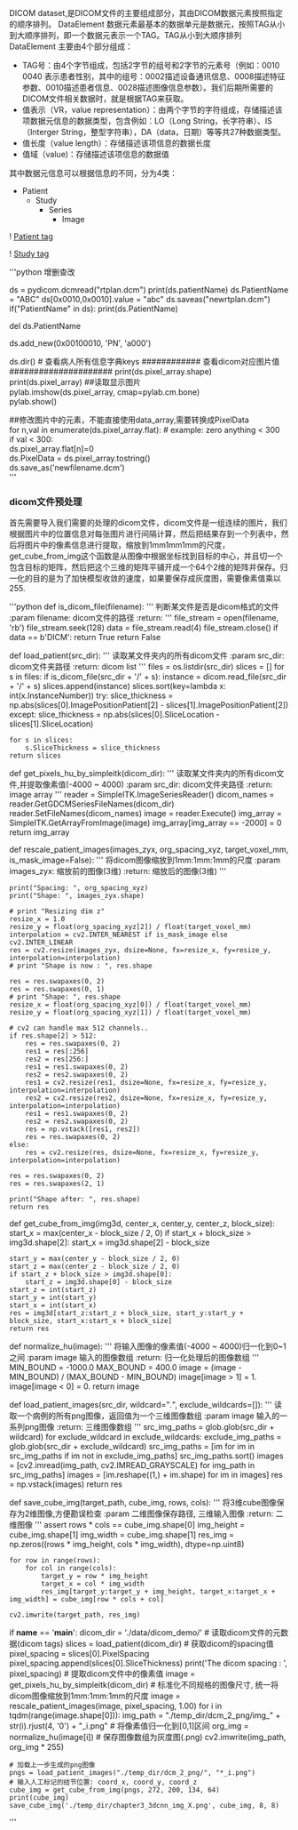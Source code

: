 DICOM dataset,是DICOM文件的主要组成部分，其由DICOM数据元素按照指定的顺序排列。 
DataElement 数据元素最基本的数据单元是数据元，按照TAG从小到大顺序排列，即一个数据元表示一个TAG。TAG从小到大顺序排列
DataElement 主要由4个部分组成：
 - TAG号：由4个字节组成，包括2字节的组号和2字节的元素号（例如：0010 0040 表示患者性别，其中的组号：0002描述设备通讯信息、0008描述特征参数、0010描述患者信息、0028描述图像信息参数）。我们后期所需要的DICOM文件相关数据时，就是根据TAG来获取。
 - 值表示（VR，value representation）：由两个字节的字符组成，存储描述该项数据元信息的数据类型，包含例如：LO（Long String，长字符串）、IS（Interger String，整型字符串），DA（data，日期）等等共27种数据类型。
 - 值长度（value length）：存储描述该项信息的数据长度
 - 值域（value)：存储描述该项信息的数据值

 其中数据元信息可以根据信息的不同，分为4类：
 - Patient
    - Study
      - Series
        - Image

! [Patient tag](https://img-blog.csdnimg.cn/20200702220449443.png?x-oss-process=image/watermark,type_ZmFuZ3poZW5naGVpdGk,shadow_10,text_aHR0cHM6Ly9ibG9nLmNzZG4ubmV0L3FxXzM4MzMwMTQ4,size_16,color_FFFFFF,t_70)

! [Study tag](https://img-blog.csdnimg.cn/20200702220506227.png?x-oss-process=image/watermark,type_ZmFuZ3poZW5naGVpdGk,shadow_10,text_aHR0cHM6Ly9ibG9nLmNzZG4ubmV0L3FxXzM4MzMwMTQ4,size_16,color_FFFFFF,t_70)


'''python
增删查改

ds = pydicom.dcmread("rtplan.dcm")
print(ds.patientName)
ds.PatientName = "ABC"
ds[0x0010,0x0010].value = "abc"
ds.saveas("newrtplan.dcm")
if("PatientName" in ds):
  print(ds.PatientName)

del ds.PatientName

ds.add_new(0x00100010, 'PN', 'a000')


ds.dir()  # 查看病人所有信息字典keys
############ 查看dicom对应图片值 #####################
print(ds.pixel_array.shape)  
print(ds.pixel_array)
##读取显示图片  
pylab.imshow(ds.pixel_array, cmap=pylab.cm.bone)  
pylab.show()  

##修改图片中的元素，不能直接使用data_array,需要转换成PixelData  
for n,val in enumerate(ds.pixel_array.flat): # example: zero anything < 300  
    if val < 300:  
        ds.pixel_array.flat[n]=0  
ds.PixelData = ds.pixel_array.tostring()  
ds.save_as('newfilename.dcm')  
'''

### dicom文件预处理
首先需要导入我们需要的处理的dicom文件，dicom文件是一组连续的图片，我们根据图片中的位置信息对每张图片进行间隔计算，然后把结果存到一个列表中，然后将图片中的像素信息进行提取，缩放到1mm1mm1mm的尺度，get_cube_from_img这个函数是从图像中根据坐标找到目标的中心，并且切一个包含目标的矩阵，然后把这个三维的矩阵平铺开成一个64个2维的矩阵并保存。归一化的目的是为了加快模型收敛的速度，如果要保存成灰度图，需要像素值乘以255.

'''python
def is_dicom_file(filename):
    '''
       判断某文件是否是dicom格式的文件
    :param filename: dicom文件的路径
    :return:
    '''
    file_stream = open(filename, 'rb')
    file_stream.seek(128)
    data = file_stream.read(4)
    file_stream.close()
    if data == b'DICM':
        return True
    return False


def load_patient(src_dir):
    '''
        读取某文件夹内的所有dicom文件
    :param src_dir: dicom文件夹路径
    :return: dicom list
    '''
    files = os.listdir(src_dir)
    slices = []
    for s in files:
        if is_dicom_file(src_dir + '/' + s):
            instance = dicom.read_file(src_dir + '/' + s)
            slices.append(instance)
    slices.sort(key=lambda x: int(x.InstanceNumber))
    try:
        slice_thickness = np.abs(slices[0].ImagePositionPatient[2] - slices[1].ImagePositionPatient[2])
    except:
        slice_thickness = np.abs(slices[0].SliceLocation - slices[1].SliceLocation)

    for s in slices:
        s.SliceThickness = slice_thickness
    return slices


def get_pixels_hu_by_simpleitk(dicom_dir):
    '''
        读取某文件夹内的所有dicom文件,并提取像素值(-4000 ~ 4000)
    :param src_dir: dicom文件夹路径
    :return: image array
    '''
    reader = SimpleITK.ImageSeriesReader()
    dicom_names = reader.GetGDCMSeriesFileNames(dicom_dir)
    reader.SetFileNames(dicom_names)
    image = reader.Execute()
    img_array = SimpleITK.GetArrayFromImage(image)
    img_array[img_array == -2000] = 0
    return img_array


def rescale_patient_images(images_zyx, org_spacing_xyz, target_voxel_mm, is_mask_image=False):
    '''
        将dicom图像缩放到1mm:1mm:1mm的尺度
        :param images_zyx: 缩放前的图像(3维)
        :return: 缩放后的图像(3维)
    '''

    print("Spacing: ", org_spacing_xyz)
    print("Shape: ", images_zyx.shape)

    # print "Resizing dim z"
    resize_x = 1.0
    resize_y = float(org_spacing_xyz[2]) / float(target_voxel_mm)
    interpolation = cv2.INTER_NEAREST if is_mask_image else cv2.INTER_LINEAR
    res = cv2.resize(images_zyx, dsize=None, fx=resize_x, fy=resize_y, interpolation=interpolation)
    # print "Shape is now : ", res.shape

    res = res.swapaxes(0, 2)
    res = res.swapaxes(0, 1)
    # print "Shape: ", res.shape
    resize_x = float(org_spacing_xyz[0]) / float(target_voxel_mm)
    resize_y = float(org_spacing_xyz[1]) / float(target_voxel_mm)

    # cv2 can handle max 512 channels..
    if res.shape[2] > 512:
        res = res.swapaxes(0, 2)
        res1 = res[:256]
        res2 = res[256:]
        res1 = res1.swapaxes(0, 2)
        res2 = res2.swapaxes(0, 2)
        res1 = cv2.resize(res1, dsize=None, fx=resize_x, fy=resize_y, interpolation=interpolation)
        res2 = cv2.resize(res2, dsize=None, fx=resize_x, fy=resize_y, interpolation=interpolation)
        res1 = res1.swapaxes(0, 2)
        res2 = res2.swapaxes(0, 2)
        res = np.vstack([res1, res2])
        res = res.swapaxes(0, 2)
    else:
        res = cv2.resize(res, dsize=None, fx=resize_x, fy=resize_y, interpolation=interpolation)

    res = res.swapaxes(0, 2)
    res = res.swapaxes(2, 1)

    print("Shape after: ", res.shape)
    return res


def get_cube_from_img(img3d, center_x, center_y, center_z, block_size):
    start_x = max(center_x - block_size / 2, 0)
    if start_x + block_size > img3d.shape[2]:
        start_x = img3d.shape[2] - block_size

    start_y = max(center_y - block_size / 2, 0)
    start_z = max(center_z - block_size / 2, 0)
    if start_z + block_size > img3d.shape[0]:
        start_z = img3d.shape[0] - block_size
    start_z = int(start_z)
    start_y = int(start_y)
    start_x = int(start_x)
    res = img3d[start_z:start_z + block_size, start_y:start_y + block_size, start_x:start_x + block_size]
    return res


def normalize_hu(image):
    '''
    将输入图像的像素值(-4000 ~ 4000)归一化到0~1之间
    :param image 输入的图像数组
    :return: 归一化处理后的图像数组
    '''
    MIN_BOUND = -1000.0
    MAX_BOUND = 400.0
    image = (image - MIN_BOUND) / (MAX_BOUND - MIN_BOUND)
    image[image > 1] = 1.
    image[image < 0] = 0.
    return image


def load_patient_images(src_dir, wildcard="*.*", exclude_wildcards=[]):
    '''
    读取一个病例的所有png图像，返回值为一个三维图像数组
    :param image 输入的一系列png图像
    :return: 三维图像数组
    '''
    src_img_paths = glob.glob(src_dir + wildcard)
    for exclude_wildcard in exclude_wildcards:
        exclude_img_paths = glob.glob(src_dir + exclude_wildcard)
        src_img_paths = [im for im in src_img_paths if im not in exclude_img_paths]
    src_img_paths.sort()
    images = [cv2.imread(img_path, cv2.IMREAD_GRAYSCALE) for img_path in src_img_paths]
    images = [im.reshape((1,) + im.shape) for im in images]
    res = np.vstack(images)
    return res


def save_cube_img(target_path, cube_img, rows, cols):
    '''
        将3维cube图像保存为2维图像,方便勘误检查
        :param 二维图像保存路径, 三维输入图像
        :return: 二维图像
    '''
    assert rows * cols == cube_img.shape[0]
    img_height = cube_img.shape[1]
    img_width = cube_img.shape[1]
    res_img = np.zeros((rows * img_height, cols * img_width), dtype=np.uint8)

    for row in range(rows):
        for col in range(cols):
            target_y = row * img_height
            target_x = col * img_width
            res_img[target_y:target_y + img_height, target_x:target_x + img_width] = cube_img[row * cols + col]

    cv2.imwrite(target_path, res_img)
if __name__ == '__main__':
    dicom_dir = './data/dicom_demo/'
    # 读取dicom文件的元数据(dicom tags)
    slices = load_patient(dicom_dir)
    # 获取dicom的spacing值
    pixel_spacing = slices[0].PixelSpacing
    pixel_spacing.append(slices[0].SliceThickness)
    print('The dicom spacing : ', pixel_spacing)
    # 提取dicom文件中的像素值
    image = get_pixels_hu_by_simpleitk(dicom_dir)
    # 标准化不同规格的图像尺寸, 统一将dicom图像缩放到1mm:1mm:1mm的尺度
    image = rescale_patient_images(image, pixel_spacing, 1.00)
    for i in tqdm(range(image.shape[0])):
        img_path = "./temp_dir/dcm_2_png/img_" + str(i).rjust(4, '0') + "_i.png"
        # 将像素值归一化到[0,1]区间
        org_img = normalize_hu(image[i])
        # 保存图像数组为灰度图(.png)
        cv2.imwrite(img_path, org_img * 255)

    # 加载上一步生成的png图像
    pngs = load_patient_images("./temp_dir/dcm_2_png/", "*_i.png")
    # 输入人工标记的结节位置: coord_x, coord_y, coord_z
    cube_img = get_cube_from_img(pngs, 272, 200, 134, 64)
    print(cube_img)
    save_cube_img('./temp_dir/chapter3_3dcnn_img_X.png', cube_img, 8, 8)

'''

